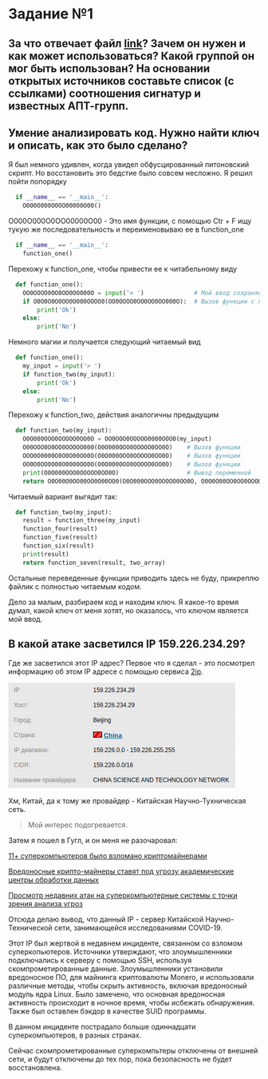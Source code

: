 # Задание №1




##  За что отвечает файл [link](https://github.com/misterch0c/shadowbroker/blob/master/windows/Resources/TeDi/PyScripts/sigs.py)? Зачем он нужен и как может использоваться? Какой группой он мог быть использован? На основании открытых источников составьте список (с ссылками) соотношения сигнатур и известных АПТ-групп.




##  Умение анализировать код. Нужно найти ключ и описать, как это было сделано?

Я был немного удивлен, когда увидел обфусцированный питоновский скрипт. Но восстановить это бедстие было совсем несложно. Я решил пойти попорядку
```python
  if __name__ == '__main__':
    O000O000O0OO00000O00()  
```
O000O000O0OO00000O00 - Это имя функции, с помощью Ctr + F ищу тукую же последовательность и переименовываю ее в function_one
```python
  if __name__ == '__main__':
    function_one()
```
Перехожу к function_one, чтобы привести ее к читабельному виду
```python
  def function_one():
    OO0OOOO0OO0OO0OO000O = input('> ')              # Мой ввод сохраняется в некоторую переменную
    if O0O0O0O0OO0O000OOOO0(OO0OOOO0OO0OO0OO000O):  # Вызов функции с переменной, содержащей мой ввод
        print('Ok')
    else:
        print('No')
```
Немного магии и получается следующий читаемый вид
```python
  def function_one():
    my_input = input('> ')
    if function_two(my_input):
        print('Ok')
    else:
        print('No')
```
Перехожу к function_two, действия аналогичны предыдущим
```python
  def function_two(my_input):
    O0O000OOO0OOOOO0OO0O = OO0OOO0OOOOO0000OOO0(my_input)                     # Вызов функции и сохранение возвращаемого значения в переменную
    O00OOO0O0OO0OOOOO000(O0O000OOO0OOOOO0OO0O)    # Вызов функции
    OOO0O0000O0O0O00OO0O(O0O000OOO0OOOOO0OO0O)    # Вызов функции
    OO0O0OO0O00O0000OO0O(O0O000OOO0OOOOO0OO0O)    # Вызов функции
    print(O0O000OOO0OOOOO0OO0O)                   # Вывод переменной
    return O0O00O0OO00OO0O00OO0(O0O000OOO0OOOOO0OO0O, O0O0O00OO0OO0OOOOOO0)   # Вызов функции с двумя параметрами и возврат возвращаемого значения функции
```
Читаемый вариант выгядит так:
```python
  def function_two(my_input):
    result = function_three(my_input)
    function_four(result)
    function_five(result)
    function_six(result)
    print(result)
    return function_seven(result, two_array)
```
Остальные переведенные функции приводить здесь не буду, прикреплю файлик с полностью читаемым кодом. 

Дело за малым, разбираем код и находим ключ. Я какое-то время думал, какой ключ от меня хотят, но оказалось, что ключом является мой ввод.
 







##  В какой атаке засветился IP 159.226.234.29?

Где же засветился этот IP адрес? Первое что я сделал - это посмотрел информацию об этом IP адресе с помощью сервиса [2ip](https://2ip.ru/whois/).

![](info_ip.png)

Хм, Китай, да к тому же провайдер - Китайская Научно-Тухническая сеть.
> Мой интерес подогревается.

Затем я пошел в Гугл, и он меня не разочаровал:

  [11+ суперкомпьютеров было взломано криптомайнерами](https://securityboulevard.com/2020/05/11-plus-supercomputers-hacked-with-cryptominers-by-china/)
  
  [Вредоносные крипто-майнеры ставят под угрозу академические центры обработки данных](https://cloudsek.com/threatintelligence/malicious-crypto-miners-compromise-academic-data-centers/)
  
  [Просмотр недавних атак на суперкомпьютерные системы с точки зрения анализа угроз](https://www.freebuf.com/vuls/237119.html)
  
Отсюда делаю вывод, что данный IP - сервер Китайской Научно-Технической сети, занимающейся исследованиями COVID-19.

Этот IP был жертвой в недавнем инциденте, связанном со взломом суперкопьютеров. Источники утверждают, что злоумышленники подключались к серверу с помощью SSH, используя скомпрометированные данные. Злоумышленники установили вредоносное ПО, для майнинга криптовалюты Monero, и использовали различные методы, чтобы скрыть активность, включая вредоносный модуль ядра Linux. Было замечено, что основная вредоносная активность происходит в ночное время, чтобы исбежать обнаружения. Также был оставлен бэкдор в качестве SUID программы.

В данном инциденте пострадало больше одиннадцати суперкомпьютеров, в разных странах.

Сейчас скомпрометированные суперкомпьтеры отключены от внешней сети, и будут отключены до тех пор, пока безопасность не будет восстановлена.
